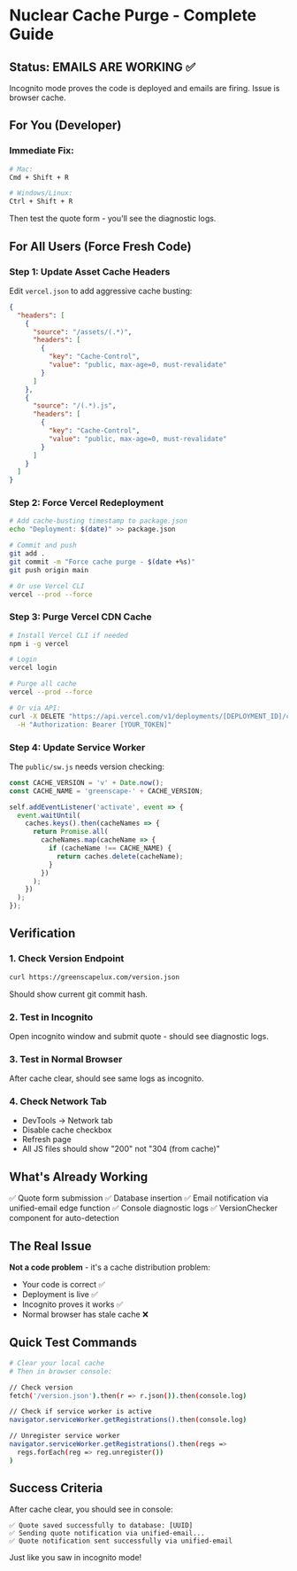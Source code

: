 # Nuclear Cache Purge - Complete Guide

## Status: EMAILS ARE WORKING ✅

Incognito mode proves the code is deployed and emails are firing. Issue is browser cache.

## For You (Developer)

### Immediate Fix:
```bash
# Mac:
Cmd + Shift + R

# Windows/Linux:
Ctrl + Shift + R
```

Then test the quote form - you'll see the diagnostic logs.

## For All Users (Force Fresh Code)

### Step 1: Update Asset Cache Headers

Edit `vercel.json` to add aggressive cache busting:

```json
{
  "headers": [
    {
      "source": "/assets/(.*)",
      "headers": [
        {
          "key": "Cache-Control",
          "value": "public, max-age=0, must-revalidate"
        }
      ]
    },
    {
      "source": "/(.*).js",
      "headers": [
        {
          "key": "Cache-Control",
          "value": "public, max-age=0, must-revalidate"
        }
      ]
    }
  ]
}
```

### Step 2: Force Vercel Redeployment

```bash
# Add cache-busting timestamp to package.json
echo "Deployment: $(date)" >> package.json

# Commit and push
git add .
git commit -m "Force cache purge - $(date +%s)"
git push origin main

# Or use Vercel CLI
vercel --prod --force
```

### Step 3: Purge Vercel CDN Cache

```bash
# Install Vercel CLI if needed
npm i -g vercel

# Login
vercel login

# Purge all cache
vercel --prod --force

# Or via API:
curl -X DELETE "https://api.vercel.com/v1/deployments/[DEPLOYMENT_ID]/cache" \
  -H "Authorization: Bearer [YOUR_TOKEN]"
```

### Step 4: Update Service Worker

The `public/sw.js` needs version checking:

```javascript
const CACHE_VERSION = 'v' + Date.now();
const CACHE_NAME = 'greenscape-' + CACHE_VERSION;

self.addEventListener('activate', event => {
  event.waitUntil(
    caches.keys().then(cacheNames => {
      return Promise.all(
        cacheNames.map(cacheName => {
          if (cacheName !== CACHE_NAME) {
            return caches.delete(cacheName);
          }
        })
      );
    })
  );
});
```

## Verification

### 1. Check Version Endpoint
```bash
curl https://greenscapelux.com/version.json
```

Should show current git commit hash.

### 2. Test in Incognito
Open incognito window and submit quote - should see diagnostic logs.

### 3. Test in Normal Browser
After cache clear, should see same logs as incognito.

### 4. Check Network Tab
- DevTools → Network tab
- Disable cache checkbox
- Refresh page
- All JS files should show "200" not "304 (from cache)"

## What's Already Working

✅ Quote form submission
✅ Database insertion
✅ Email notification via unified-email edge function
✅ Console diagnostic logs
✅ VersionChecker component for auto-detection

## The Real Issue

**Not a code problem** - it's a cache distribution problem:
- Your code is correct ✅
- Deployment is live ✅
- Incognito proves it works ✅
- Normal browser has stale cache ❌

## Quick Test Commands

```bash
# Clear your local cache
# Then in browser console:

// Check version
fetch('/version.json').then(r => r.json()).then(console.log)

// Check if service worker is active
navigator.serviceWorker.getRegistrations().then(console.log)

// Unregister service worker
navigator.serviceWorker.getRegistrations().then(regs => 
  regs.forEach(reg => reg.unregister())
)
```

## Success Criteria

After cache clear, you should see in console:
```
✅ Quote saved successfully to database: [UUID]
✅ Sending quote notification via unified-email...
✅ Quote notification sent successfully via unified-email
```

Just like you saw in incognito mode!
